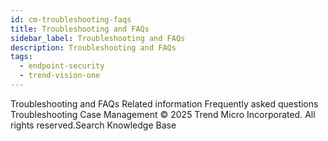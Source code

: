 ```yaml
---
id: cm-troubleshooting-faqs
title: Troubleshooting and FAQs
sidebar_label: Troubleshooting and FAQs
description: Troubleshooting and FAQs
tags:
  - endpoint-security
  - trend-vision-one
---
```


 Troubleshooting and FAQs Related information Frequently asked questions Troubleshooting Case Management © 2025 Trend Micro Incorporated. All rights reserved.Search Knowledge Base